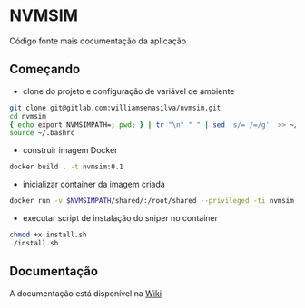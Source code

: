 # NVMSIM

Código fonte mais documentação da aplicação

## Começando
* clone do projeto e configuração de variável de ambiente
```bash
git clone git@gitlab.com:williamsenasilva/nvmsim.git
cd nvmsim
{ echo export NVMSIMPATH=; pwd; } | tr "\n" " " | sed 's/= /=/g'  >> ~/.bashrc
source ~/.bashrc
```
* construir imagem Docker
```bash
docker build . -t nvmsim:0.1
```

* inicializar container da imagem criada
```bash
docker run -v $NVMSIMPATH/shared/:/root/shared --privileged -ti nvmsim:0.1 /bin/bash  -c 'cd /root/shared; exec "${SHELL:-sh}"'
```

* executar script de instalação do sniper no container
```bash
chmod +x install.sh 
./install.sh
```

## Documentação

A documentação está disponível na [Wiki](https://gitlab.com/williamsenasilva/nvmsim/wikis/home)